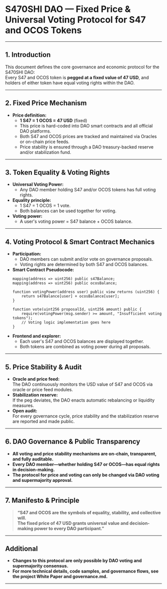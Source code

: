# S470SHI DAO — Fixed Price & Universal Voting Protocol for S47 and OCOS Tokens

---

## **1. Introduction**

This document defines the core governance and economic protocol for the S470SHI DAO:  
Every S47 and OCOS token is **pegged at a fixed value of 47 USD**, and holders of either token have equal voting rights within the DAO.

---

## **2. Fixed Price Mechanism**

- **Price definition:**
    - **1 S47 = 1 OCOS = 47 USD** (fixed)
    - This price is hard-coded into DAO smart contracts and all official DAO platforms.
    - Both S47 and OCOS prices are tracked and maintained via Oracles or on-chain price feeds.
    - Price stability is ensured through a DAO treasury-backed reserve and/or stabilization fund.

---

## **3. Token Equality & Voting Rights**

- **Universal Voting Power:**
    - Any DAO member holding S47 and/or OCOS tokens has full voting rights.
- **Equality principle:**
    - 1 S47 = 1 OCOS = 1 vote.
    - Both balances can be used together for voting.
- **Voting power:**
    - A user's voting power = S47 balance + OCOS balance.

---

## **4. Voting Protocol & Smart Contract Mechanics**

- **Participation:**
    - DAO members can submit and/or vote on governance proposals.
    - Voting rights are determined by both S47 and OCOS balances.
- **Smart Contract Pseudocode:**
    ```solidity
    mapping(address => uint256) public s47Balance;
    mapping(address => uint256) public ocosBalance;

    function votingPower(address user) public view returns (uint256) {
        return s47Balance[user] + ocosBalance[user];
    }

    function vote(uint256 proposalId, uint256 amount) public {
        require(votingPower(msg.sender) >= amount, "Insufficient voting tokens");
        // Voting logic implementation goes here
    }
    ```
- **Frontend and explorer:**
    - Each user's S47 and OCOS balances are displayed together.
    - Both tokens are combined as voting power during all proposals.

---

## **5. Price Stability & Audit**

- **Oracle and price feed:**  
    The DAO continuously monitors the USD value of S47 and OCOS via oracle or price feed modules.
- **Stabilization reserve:**  
    If the peg deviates, the DAO enacts automatic rebalancing or liquidity measures.
- **Open audit:**  
    For every governance cycle, price stability and the stabilization reserve are reported and made public.

---

## **6. DAO Governance & Public Transparency**

- **All voting and price stability mechanisms are on-chain, transparent, and fully auditable.**
- **Every DAO member—whether holding S47 or OCOS—has equal rights in decision-making.**
- **The protocol for price and voting can only be changed via DAO voting and supermajority approval.**

---

## **7. Manifesto & Principle**

> **“S47 and OCOS are the symbols of equality, stability, and collective will.  
> The fixed price of 47 USD grants universal value and decision-making power to every DAO participant.”**

---

## **Additional**

- **Changes to this protocol are only possible by DAO voting and supermajority consensus.**
- **For more technical details, code samples, and governance flows, see the project White Paper and governance.md.**

---
